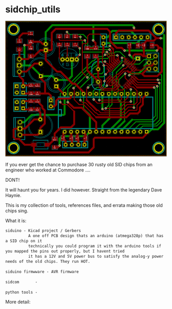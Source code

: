 # sidchip_utils

![alt text](https://raw.githubusercontent.com/keithlegg/sidchip_utils/main/images/sidthing.png) 


If you ever get the chance to purchase 30 rusty old SID chips from an engineer who worked at Commodore .... 

DONT! 

It will haunt you for years. I did however. Straight from the legendary Dave Haynie.

This is my collection of tools, references files, and errata making those old chips sing.

What it is:

    siduino - Kicad project / Gerbers 
              A one off PCB design thats an arduino (atmega328p) that has a SID chip on it 
              technically you could program it with the arduino tools if you mapped the pins out properly, but I havent tried
              it has a 12V and 5V power bus to satisfy the analog-y power needs of the old chips. They run HOT. 
    
    siduino firmwware - AVR firmware 
   
    sidcom       - 

    python tools - 



  

More detail:



